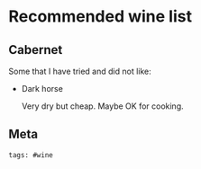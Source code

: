 # Recommended wine list

## Cabernet

Some that I have tried and did not like:

- Dark horse

  Very dry but cheap. Maybe OK for cooking.

## Meta

    tags: #wine
